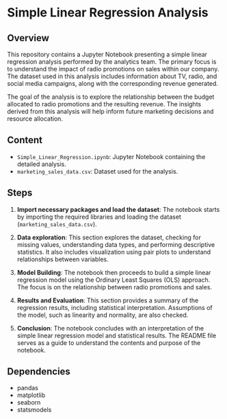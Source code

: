 # Simple Linear Regression Analysis

## Overview

This repository contains a Jupyter Notebook presenting a simple linear regression analysis performed by the analytics team. The primary focus is to understand the impact of radio promotions on sales within our company. The dataset used in this analysis includes information about TV, radio, and social media campaigns, along with the corresponding revenue generated.

The goal of the analysis is to explore the relationship between the budget allocated to radio promotions and the resulting revenue. The insights derived from this analysis will help inform future marketing decisions and resource allocation.

## Content

- `Simple_Linear_Regression.ipynb`: Jupyter Notebook containing the detailed analysis.
- `marketing_sales_data.csv`: Dataset used for the analysis.

## Steps

1. **Import necessary packages and load the dataset**: The notebook starts by importing the required libraries and loading the dataset (`marketing_sales_data.csv`).

2. **Data exploration**: This section explores the dataset, checking for missing values, understanding data types, and performing descriptive statistics. It also includes visualization using pair plots to understand relationships between variables.

3. **Model Building**: The notebook then proceeds to build a simple linear regression model using the Ordinary Least Squares (OLS) approach. The focus is on the relationship between radio promotions and sales.

4. **Results and Evaluation**: This section provides a summary of the regression results, including statistical interpretation. Assumptions of the model, such as linearity and normality, are also checked.

5. **Conclusion**: The notebook concludes with an interpretation of the simple linear regression model and statistical results. The README file serves as a guide to understand the contents and purpose of the notebook.

## Dependencies

- pandas
- matplotlib
- seaborn
- statsmodels


